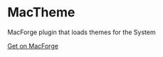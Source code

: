 # MacTheme
MacForge plugin that loads themes for the System

[Get on MacForge](macforge://github.com/w0lfschild/myRepo/raw/master/mytweaks/org.w0lf.spotiHack)
